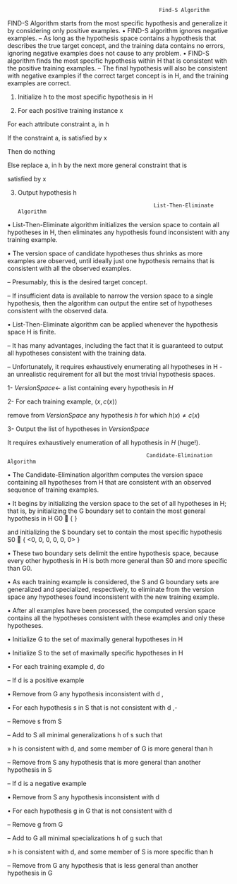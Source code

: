                                                     Find-S Algorithm
FIND-S Algorithm starts from the most specific hypothesis and
generalize it by considering only positive examples.
• FIND-S algorithm ignores negative examples.
– As long as the hypothesis space contains a hypothesis that describes the true target concept,
and the training data contains no errors, ignoring negative examples does not cause to any
problem.
• FIND-S algorithm finds the most specific hypothesis within H that is
consistent with the positive training examples.
– The final hypothesis will also be consistent with negative examples if the correct target
concept is in H, and the training examples are correct.

1. Initialize h to the most specific hypothesis in H

2. For each positive training instance x

For each attribute constraint a, in h

If the constraint a, is satisfied by x

Then do nothing

Else replace a, in h by the next more general constraint that is

satisfied by x

3. Output hypothesis h


                                                  List-Then-Eliminate Algorithm
• List-Then-Eliminate algorithm initializes the version space to contain all
hypotheses in H, then eliminates any hypothesis found inconsistent with
any training example.

• The version space of candidate hypotheses thus shrinks as more
examples are observed, until ideally just one hypothesis remains that is
consistent with all the observed examples.

– Presumably, this is the desired target concept.

– If insufficient data is available to narrow the version space to a single hypothesis, then the
algorithm can output the entire set of hypotheses consistent with the observed data.

• List-Then-Eliminate algorithm can be applied whenever the hypothesis
space H is finite.

– It has many advantages, including the fact that it is guaranteed to output all hypotheses
consistent with the training data.

– Unfortunately, it requires exhaustively enumerating all hypotheses in H - an unrealistic
requirement for all but the most trivial hypothesis spaces.

1- $VersionSpace \leftarrow$ a list containing every hypothesis in $H$

2- For each training example, $\langle x, c(x) \rangle$

remove from $VersionSpace$ any hypothesis $h$ for which $h(x) \neq c(x)$

3- Output the list of hypotheses in $VersionSpace$

It requires exhaustively enumeration of all hypothesis in $H$ (huge!).

                                                Candidate-Elimination Algorithm
• The Candidate-Elimination algorithm computes the version space containing all
hypotheses from H that are consistent with an observed sequence of training examples.

• It begins by initializing the version space to the set of all hypotheses in H; that is, by
initializing the G boundary set to contain the most general hypothesis in H
G0  { <?, ?, ?, ?, ?, ?> }

and initializing the S boundary set to contain the most specific hypothesis
S0  { <0, 0, 0, 0, 0, 0> }

• These two boundary sets delimit the entire hypothesis space, because every other
hypothesis in H is both more general than S0 and more specific than G0.

• As each training example is considered, the S and G boundary sets are generalized and
specialized, respectively, to eliminate from the version space any hypotheses found
inconsistent with the new training example. 

• After all examples have been processed, the computed version space contains all the
hypotheses consistent with these examples and only these hypotheses.


• Initialize G to the set of maximally general hypotheses in H

• Initialize S to the set of maximally specific hypotheses in H

• For each training example d, do

– If d is a positive example

• Remove from G any hypothesis inconsistent with d ,

• For each hypothesis s in S that is not consistent with d ,-

– Remove s from S

– Add to S all minimal generalizations h of s such that

» h is consistent with d, and some member of G is more general than h

– Remove from S any hypothesis that is more general than another hypothesis in S

– If d is a negative example

• Remove from S any hypothesis inconsistent with d

• For each hypothesis g in G that is not consistent with d

– Remove g from G

– Add to G all minimal specializations h of g such that

» h is consistent with d, and some member of S is more specific than h

– Remove from G any hypothesis that is less general than another hypothesis in G


